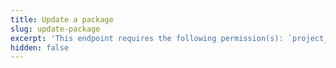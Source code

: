 ```yaml
---
title: Update a package
slug: update-package
excerpt: 'This endpoint requires the following permission(s): `project_configuration:packages:read_write`.'
hidden: false
---
```

